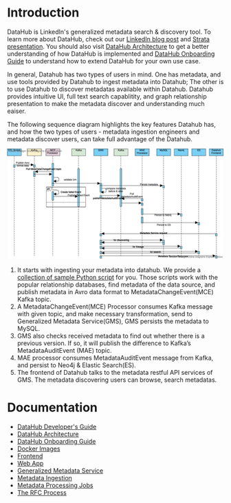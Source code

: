 # Introduction

DataHub is LinkedIn's generalized metadata search & discovery tool. To learn more about DataHub, check out our 
[LinkedIn blog post](https://engineering.linkedin.com/blog/2019/data-hub) and [Strata presentation](https://speakerdeck.com/shirshanka/the-evolution-of-metadata-linkedins-journey-strata-nyc-2019). You should also visit [DataHub Architecture](architecture/architecture.md) to get a better understanding of how DataHub is implemented and [DataHub Onboarding Guide](how/entity-onboarding.md) to understand how to extend DataHub for your own use case.

In general, Datahub has two types of users in mind. One has metadata, and use tools provided by Datahub to ingest metadata into Datahub;  The other is to use Datahub to discover metadatas available within Datahub. Datahub provides intuitive UI, full text search capablitity, and graph relationship presentation to make the metadata discover and understanding much eaiser. 

The following sequence diagram highlights the key features Datahub has, and how the two types of users - metadata ingestion engineers and metadata discover users, can take full advantage of the Datahub.

![datahub-sequence-diagram](./imgs/datahub-sequence-diagram.png)
1. It starts with ingesting your metadata into datahub. We provide a [collection of sample Python script](https://github.com/linkedin/datahub/tree/master/metadata-ingestion) for you. Those scripts work with the popular relationship databases, find metadata of the data source, and publish metadata in Avro data format to MetadataChangeEvent(MCE) Kafka topic.
2. A MetadataChangeEvent(MCE) Processor consumes Kafka message with given topic, and make necessary transformation, send to Generalized Metadata Service(GMS), GMS persists the metadata to MySQL.
3. GMS also checks received metadata to find out whether there is a previous version. If so, it will publish the difference to Kafka’s MetadataAuditEvent (MAE) topic.
4. MAE processor consumes MetadataAuditEvent message from Kafka, and persist to Neo4j & Elastic Search(ES).
5. The frontend of Datahub talks to the metadata restful API services of GMS. The metadata discovering users can browse, search metadatas. 


# Documentation
* [DataHub Developer's Guide](developers.md)
* [DataHub Architecture](architecture/architecture.md)
* [DataHub Onboarding Guide](how/entity-onboarding.md)
* [Docker Images](https://github.com/linkedin/datahub/tree/master/docker)
* [Frontend](https://github.com/linkedin/datahub/tree/master/datahub-frontend)
* [Web App](https://github.com/linkedin/datahub/tree/master/datahub-web)
* [Generalized Metadata Service](https://github.com/linkedin/datahub/tree/master/gms)
* [Metadata Ingestion](https://github.com/linkedin/datahub/tree/master/metadata-ingestion)
* [Metadata Processing Jobs](https://github.com/linkedin/datahub/tree/master/metadata-jobs)
* [The RFC Process](rfc.md)